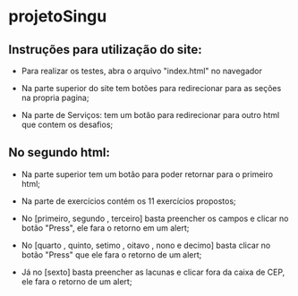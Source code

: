 # projetoSingu

## Instruções para utilização do site:


- Para realizar os testes, abra o arquivo "index.html" no navegador 

- Na parte superior do site tem botões para redirecionar para as seções na propria pagina;

- Na parte de Serviços: tem um botão para redirecionar para outro html que contem os desafios;

## No segundo html:

- Na parte superior tem um botão para poder retornar para o primeiro html;

- Na parte de exercícios contém os 11 exercícios propostos;

- No [primeiro, segundo , terceiro] basta preencher os campos e clicar no botão "Press", ele fara o retorno em um alert;

- No [quarto , quinto, setimo , oitavo , nono e decimo] basta clicar no botão "Press" que ele fara o retorno de um alert;

- Já no [sexto] basta preencher as lacunas e clicar fora da caixa de CEP, ele fara o retorno de um alert;
